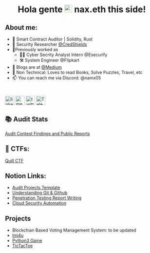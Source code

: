 <h1 align="center"> Hola gente <img src="https://media.giphy.com/media/hvRJCLFzcasrR4ia7z/giphy.gif" width="25px"> nax.eth this side! </h1>
<!-- <h3 align="center"> Auditor, Pentester, Blogger, etc  </h3> -->

<!-- <img align="center" alt="GIF" src="https://media.giphy.com/media/RbDKaczqWovIugyJmW/giphy.gif" width="800" height="200"/> -->

## About me:

- 🔐 Smart Contract Auditor | Solidity, Rust
- 🏢 Security Researcher [@CredShields](https://credshields.com)
- 🔆Previously worked as
  - 🐱‍💻 Cyber Secrity Analyst Intern @Esecurify
  - 🛠 System Engineer @Flipkart
- 📰 Blogs are at [@Medium](https://namx05.medium.com)
- 🙂 Non Technical: Loves to read Books, Solve Puzzles, Travel, etc
- 📫 You can reach me via Discord: @namx05

<br>

[<img src='https://img.shields.io/badge/LinkedIn-0077B5?style=for-the-badge&logo=linkedin&logoColor=white' alt='linkedin' height='30'>](https://www.linkedin.com/in/namx05/)
[<img src='https://img.shields.io/badge/Medium-12100E?style=for-the-badge&logo=medium&logoColor=white' alt='medium' height='30'>](https://medium.com/@namx05)
[<img src='https://img.shields.io/badge/Twitter-1DA1F2?style=for-the-badge&logo=twitter&logoColor=white' alt='twitter' height='30'>](https://twitter.com/namx05)
[<img src='https://img.shields.io/badge/Telegram-0077B5?style=for-the-badge&logo=Telegram&logoColor=white' alt='Telegram' height='30'>](https://t.me/namx05)

## 📚 Audit Stats

[Audit Contest Findings and Public Reports](https://github.com/namx05/audits)
<br>

## 🏅 CTFs:

[Quill CTF](https://github.com/namx05/CTF/tree/main/Quill-CTF)
<br>

## Notion Links:

- [Audit Projects Template](https://namx05.notion.site/708570730e8b4409b74c3b655d491017?v=2ec662f2a4a04549adc67beb0b549299&pvs=73)
- [Understanding Git & Github](https://namx05.notion.site/GIT-GITHUB-72ea42f9f0ce49dc8c376fb1cb33fff7?pvs=73)
- [Penetration Testing Report Writing](https://namx05.notion.site/Penetration-Testing-Report-Writing-f490dfd47c324f76bf022c53322f4fc6?pvs=73)
- [Cloud Security Automation](https://namx05.notion.site/Cloud-Security-Configuration-Module-efffad5bc98b4b12a88b484a7efe0a1b?pvs=4)

## Projects

- Blockchian Based Voting Management System: to be updated
- [lmi4u](https://github.com/namx05/lmi4u)
- [Python3 Game](https://github.com/namx05/Python3-Game)
- [TicTacToe](https://github.com/namx05/TicTacToe)
